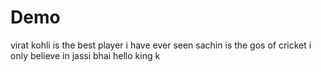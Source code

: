 # Demo 
virat kohli is the best player i have ever seen
sachin is the gos of cricket
i only believe in jassi bhai
hello king k